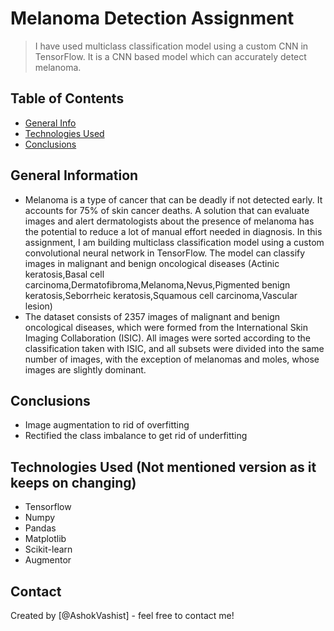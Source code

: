 # Melanoma Detection Assignment
> I have used multiclass classification model using a custom CNN in TensorFlow.
> It is a  CNN based model which can accurately detect melanoma.


## Table of Contents
* [General Info](#general-information)
* [Technologies Used](#technologies-used)
* [Conclusions](#conclusions)


## General Information
- Melanoma is a type of cancer that can be deadly if not detected early. It accounts for 75% of skin cancer deaths. A solution that can evaluate images and alert dermatologists about the presence of melanoma has the potential to reduce a lot of manual effort needed in diagnosis. In this assignment, I am building multiclass classification model using a custom convolutional neural network in TensorFlow. The model can classify images in malignant and benign oncological diseases (Actinic keratosis,Basal cell carcinoma,Dermatofibroma,Melanoma,Nevus,Pigmented benign keratosis,Seborrheic keratosis,Squamous cell carcinoma,Vascular lesion) 
- The dataset consists of 2357 images of malignant and benign oncological diseases, which were formed from the International Skin Imaging Collaboration (ISIC). All images were sorted according to the classification taken with ISIC, and all subsets were divided into the same number of images, with the exception of melanomas and moles, whose images are slightly dominant.



## Conclusions
- Image augmentation to rid of overfitting
- Rectified the class imbalance to get  rid of underfitting


## Technologies Used (Not mentioned version as it keeps on changing)
- Tensorflow
- Numpy
- Pandas
- Matplotlib
- Scikit-learn
- Augmentor


## Contact
Created by [@AshokVashist] - feel free to contact me!


<!-- Optional -->
<!-- ## License -->
<!-- This project is open source and available under the [... License](). -->

<!-- You don't have to include all sections - just the one's relevant to your project -->

